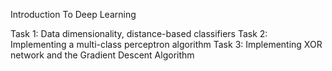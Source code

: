 Introduction To Deep Learning

Task 1: Data dimensionality, distance-based classifiers
Task 2: Implementing a multi-class perceptron algorithm
Task 3: Implementing XOR network and the Gradient Descent Algorithm
